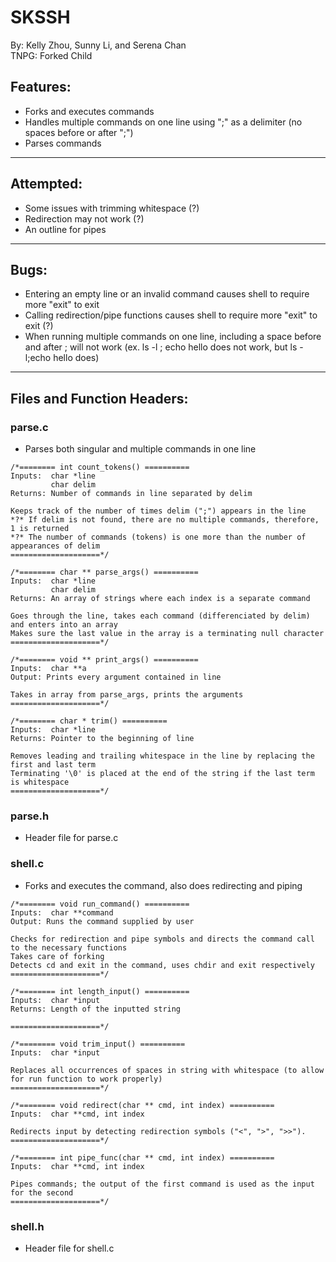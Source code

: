 # SKSSH
By: Kelly Zhou, Sunny Li, and Serena Chan\
TNPG: Forked Child

## Features:
- Forks and executes commands
- Handles multiple commands on one line using ";" as a delimiter (no spaces before or after ";")
- Parses commands

---

## Attempted:
- Some issues with trimming whitespace (?)
- Redirection may not work (?)
- An outline for pipes

---

## Bugs:
- Entering an empty line or an invalid command causes shell to require more "exit" to exit
- Calling redirection/pipe functions causes shell to require more "exit" to exit (?)
- When running multiple commands on one line, including a space before and after ; will not work
  (ex. ls -l ; echo hello does not work, but ls -l;echo hello does)

---

## Files and Function Headers:
### parse.c
  * Parses both singular and multiple commands in one line
  ```
  /*======== int count_tokens() ==========
  Inputs:  char *line
           char delim
  Returns: Number of commands in line separated by delim

  Keeps track of the number of times delim (";") appears in the line
  *?* If delim is not found, there are no multiple commands, therefore, 1 is returned
  *?* The number of commands (tokens) is one more than the number of appearances of delim
  ====================*/

  /*======== char ** parse_args() ==========
  Inputs:  char *line
           char delim
  Returns: An array of strings where each index is a separate command
  
  Goes through the line, takes each command (differenciated by delim) and enters into an array
  Makes sure the last value in the array is a terminating null character
  ====================*/
  
  /*======== void ** print_args() ==========
  Inputs:  char **a
  Output: Prints every argument contained in line

  Takes in array from parse_args, prints the arguments
  ====================*/

  /*======== char * trim() ==========
  Inputs:  char *line
  Returns: Pointer to the beginning of line

  Removes leading and trailing whitespace in the line by replacing the first and last term
  Terminating '\0' is placed at the end of the string if the last term is whitespace
  ====================*/  
  ```

### parse.h
  * Header file for parse.c

### shell.c
  * Forks and executes the command, also does redirecting and piping 
  ```
  /*======== void run_command() ==========
  Inputs:  char **command
  Output: Runs the command supplied by user
  
  Checks for redirection and pipe symbols and directs the command call to the necessary functions
  Takes care of forking
  Detects cd and exit in the command, uses chdir and exit respectively 
  ====================*/
  
  /*======== int length_input() ==========
  Inputs:  char *input
  Returns: Length of the inputted string 
  
  ====================*/
  
  /*======== void trim_input() ==========
  Inputs:  char *input

  Replaces all occurrences of spaces in string with whitespace (to allow for run function to work properly)  
  ====================*/ 
  
  /*======== void redirect(char ** cmd, int index) ==========
  Inputs:  char **cmd, int index
  
  Redirects input by detecting redirection symbols ("<", ">", ">>").
  ====================*/
  
  /*======== int pipe_func(char ** cmd, int index) ==========
  Inputs:  char **cmd, int index
  
  Pipes commands; the output of the first command is used as the input for the second
  ====================*/
  ```

### shell.h
  * Header file for shell.c
